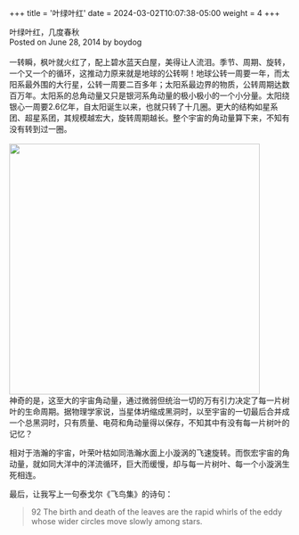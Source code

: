 +++
title = '叶绿叶红'
date = 2024-03-02T10:07:38-05:00
weight = 4
+++

叶绿叶红，几度春秋<br>
Posted on June 28, 2014 by boydog<br>
<br>
一转瞬，枫叶就火红了，配上碧水蓝天白屋，美得让人流泪。季节、周期、旋转，一个又一个的循环，这推动力原来就是地球的公转啊！地球公转一周要一年，而太阳系最外围的大行星，公转一周要二百多年；太阳系最边界的物质，公转周期达数百万年。太阳系的总角动量又只是银河系角动量的极小极小的一个小分量。太阳绕银心一周要2.6亿年，自太阳诞生以来，也就只转了十几圈。更大的结构如星系团、超星系团，其规模越宏大，旋转周期越长。整个宇宙的角动量算下来，不知有没有转到过一圈。<br>
<br>
<img src="/selene/images/ngc7331.jpg" width="450" />
<br>
神奇的是，这至大的宇宙角动量，通过微弱但统治一切的万有引力决定了每一片树叶的生命周期。据物理学家说，当星体坍缩成黑洞时，以至宇宙的一切最后合并成一个总黑洞时，只有质量、电荷和角动量得以保存，不知其中有没有每一片树叶的记忆？

相对于浩瀚的宇宙，叶荣叶枯如同浩瀚水面上小漩涡的飞速旋转。而恢宏宇宙的角动量，就如同大洋中的洋流循环，巨大而缓慢，却与每一片树叶、每一个小漩涡生死相连。

最后，让我写上一句泰戈尔《飞鸟集》的诗句：

> 92
The birth and death of the leaves are the rapid whirls of the eddy whose wider circles move slowly among stars.
